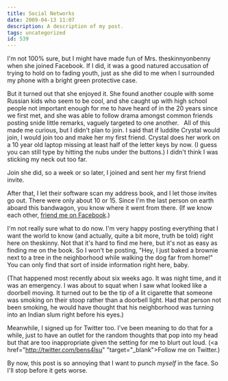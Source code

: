 ```yaml
---
title: Social Networks
date: 2009-04-13 11:07
description: A description of my post.
tags: uncategorized
id: 539
---
```

I'm not 100% sure, but I might have made fun of Mrs. theskinnyonbenny when she joined Facebook.  If I did, it was a good natured accusation of trying to hold on to fading youth, just as she did to me when I surrounded my phone with a bright green protective case.

But it turned out that she enjoyed it.  She found another couple with some Russian kids who seem to be cool, and she caught up with high school people not important enough for me to have heard of in the 20 years since we first met, and she was able to follow drama amongst common friends posting snide little remarks, vaguely targeted to one another.
<span class="spanEndPreview">&nbsp;</span>
All of this made me curious, but I didn't plan to join.  I said that if luddite Crystal would join, I would join too and make her my first friend.  Crystal does her work on a 10 year old laptop missing at least half of the letter keys by now.  (I guess you can still type by hitting the nubs under the buttons.)  I didn't think I was sticking my neck out too far.

Join she did, so a week or so later, I joined and sent her my first friend invite.

After that, I let their software scan my address book, and I let those invites go out.  There were only about 10 or 15.  Since I'm the last person on earth aboard this bandwagon, you know where it went from there.  (If we know each other, <a href="http://www.facebook.com/privacy/?view=search#/people/Ben-Schultz/1398128702/" target="_blank">friend me on Facebook</a>.)

I'm not really sure what to do now.  I'm very happy posting everything that I want the world to know (and actually, quite a bit more, truth be told) right here on theskinny.  Not that it's hard to find me here, but it's not as easy as finding me on the book.  So I won't be posting, "Hey, I just baked a brownie next to a tree in the neighborhood while walking the dog far from home!"  You can only find that sort of inside information right here, baby.

(That happened most recently about six weeks ago.  It was night time, and it was an emergency.  I was about to squat when I saw what looked like a doorbell moving.  It turned out to be the tip of a lit cigarette that someone was smoking on their stoop rather than a doorbell light.  Had that person not been smoking, he would have thought that his neighborhood was turning into an Indian slum right before his eyes.)

Meanwhile, I signed up for Twitter too.  I've been meaning to do that for a while, just to have an outlet for the random thoughts that pop into my head but that are too inappropriate given the setting for me to blurt out loud.  (<a href="http://twitter.com/bens4lsu" "target="_blank">Follow me on Twitter</a>.)

By now, this post is so annoying that I want to punch <i>myself</i> in the face.  So I'll stop before it gets worse.